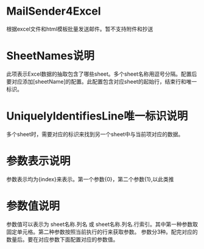 # MailSender4Excel
根据excel文件和html模板批量发送邮件。暂不支持附件和抄送
# SheetNames说明
此项表示Excel数据的抽取包含了哪些sheet。多个sheet名称用逗号分隔。配置后要对应添加[sheetName]的配置。此配置包含对应sheet的起始行，结束行和唯一标识。
# UniquelyIdentifiesLine唯一标识说明
多个sheet时，需要对应的标识来找到另一个sheet中与当前项对应的数据。
# 参数表示说明
参数表示均为{index}来表示。第一个参数{0}，第二个参数{1},以此类推
# 参数值说明
参数值可以表示为 sheet名称.列名 或 sheet名称.列名.行索引。其中第一种参数取固定单元格。第二种参数按照当前执行的行来获取参数。
参数分3种。配完对应的数量后。要在对应参数下面配置对应的参数值。
